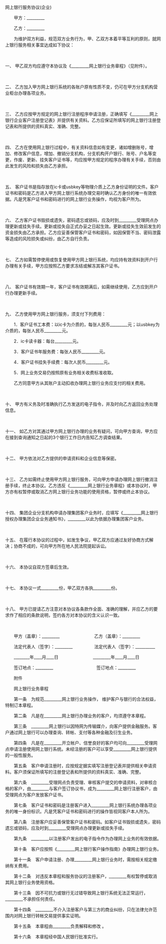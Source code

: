 



网上银行服务协议(企业)



 

　　甲方：_________　　

　　乙方：_________　　

　　为维护双方利益，规范双方业务行为，甲、乙双方本着平等互利的原则，就网上银行服务相关事宜达成如下协议：

　　

一、
甲乙双方均应遵守本协议及《_________网上银行业务章程》（见附件）。

　　

二、
乙方加入甲方网上银行系统的各账户原有性质不变，仍可在甲方分支机构营业柜台办理各项业务。

　　

三、
乙方应按甲方规定的网上银行注册程序申请注册，正确填写《_________网上银行企业客户注册登记表》并提供有关资料。乙方应保证所填写的网上银行注册登记表和所提供的资料真实、准确、完整。

　　

四、
乙方在使用网上银行过程中，有关资料信息如有变更，诸如增删账号，增加、修改客户信息，增加、撤销分支机构，分支机构开户银行、账号、户名等变更，作废、更新、挂失客户证书等，均应按甲方规定的程序办理有关手续，否则由此发生的风险和损失由乙方承担。

　　

五、
客户证书是指存放在ic卡或usbkey等物理介质上乙方身份证明的文件。客户证书和密码是乙方进入甲方网上银行系统办理交易时确认乙方身份的唯一有效依据。凡是凭客户证书和密码进行的网上银行业务操作，均视为客户所为。

　　

六、
乙方客户证书毁损或遗失，密码遗忘或锁码，应及时到_________受理网点办理更新或挂失手续。更新或挂失自正式办妥之日起生效。更新或挂失生效前发生的资金损失由乙方承担。乙方应妥善保管客户证书和密码，如因保管不当、密码泄露等造成的风险损失或纠纷，由乙方自行负责。

　　

七、
乙方如需暂停使用或恢复使用甲方网上银行系统，均应持有效资料到开户行办理有关手续，甲方应按照乙方要求冻结或解冻其客户证书。

　　

八、
客户证书有效期一年，客户证书有效期满后，如需继续使用，乙方应到开户行办理更新手续。

　　

九、
乙方使用甲方网上银行服务，须支付下列费用：

　　1．客户证书工本费：以ic卡为介质的，每张人民币_________元；以usbkey为介质的，每张人民币_________元。

　　2．ic卡读卡器：每台_________元。

　　3．客户证书年服务费：每张人民币_________元。

　　4．客户证书挂失手续费：每次人民币_________元。

　　5．网上业务交易仍按照原有业务相关收费标准收取。

　　乙方同意甲方从其账户主动扣收办理网上银行业务应支付的相关费用。

　　

十、
甲方有义务及时准确执行乙方发送的电子指令，并及时向乙方返回业务处理信息。

　　

十一、
如乙方对其通过甲方网上银行办理的业务有疑问，可向甲方查询，甲方应在接到查询通知之日起的3个银行工作日内告知乙方调查结果。

　　

十二、
甲方依法对乙方提供的申请资料和企业信息等保密。

　　

十三、
乙方如需终止使用甲方网上银行服务，可向甲方申请办理网上银行撤消注册手续，终止本协议。乙方违反《_________网上银行业务章程》或本协议时，甲方亦有权暂停或取消乙方网上银行业务功能的使用资格，暂停或终止本协议。

　　

十四、
集团企业分支机构申请办理集团客户业务时，应填写《_________网上银行授权办理集团企业业务通知书》，_________以此为依据办理集团客户业务。

　　

十五、
在履行本协议的过程中，如发生争议，甲乙双方应通过友好协商方式解决；协商不成的，可向甲方所在地人民法院提起诉讼。

　　

十六、
本协议自双方签章后生效。

　　

十七、
本协议一式_________份，甲乙双方各执_________份。

　　

十八、
甲方已提请乙方注意对本协议各条款作全面、准确的理解，并应乙方的要求作了相应的条款说明，签约各方对本协议的含义认识一致。

　　　　

　　甲方（盖章）：_________　　　　　　　　乙方（盖章）：_________　　

　　法定代表人（签字）：_________　　　　　法定代表人（签字）：__________

　　________年____月____日　　　　　　　　_________年____月____日　　

　　签订地点：_________　　　　　　　　　　签订地点：_________　　

　　附件

　　网上银行业务章程　　

　　第一条　为规范_________网上银行业务操作， 维护客户与银行的合法权益，特制订本章程。　　

　　第二条　凡是在_________网上银行办理业务的客户，均须遵守本章程。　　

　　第三条　_________网上银行以因特网为传输媒介，向客户提供金融服务。客户通过网上银行可以办理查询、转帐、支付等各种金融及衍生业务。　　

　　第四条　凡是在_________开立帐户、信誉良好的客户均可向_________受理网点申请注册使用网上银行系统。未经注册的客户可以享受_________网上银行提供的一般性服务。　　

　　第五条　客户申请注册时，应按规定据实填写注册登记表并提供相关申请资料。客户须保证所填写的注册登记表和所提供的资料真实、准确、完整。　　

　　第六条　_________受理网点负责受理、审核客户提交的申请资料，对审核合格的客户，由_________与客户签订协议书，成为_________网上银行注册客户，由受理网点为客户发放客户证书。　　

　　第七条　客户证书和密码是注册客户进入_________网上银行系统办理各项业务的唯一身份标识。凡是凭客户证书和密码进行的操作皆视同客户本人所为。　　

　　第八条　注册客户应妥善保管客户证书和密码。如客户证书毁损或遗失，密码遗忘或锁码，应及时到_________受理网点办理更新或挂失手续。　　

　　第九条　_________以注册客户发出的电子指令作为办理网上业务的有效依据。　　

　　第十条　客户应按照《_________网上银行客户操作指南》办理网上银行业务。　　

　　第十一条　客户申请注册、办理_________网上银行业务时，需按相关规定缴纳有关费用。　　

　　第十二条　对违反本章程和服务协议的注册客户，_________有权暂停或取消其网上银行业务使用资格。　　

　　第十三条　因不可抗力或银行无过错导致网上银行系统无法正常运行，_________不承担任何责任。　　

　　第十四条　_________不介入注册客户与第三方的商业纠纷，只在法律允许范围内对网上银行转帐交易提供事实证明。　　

　　第十五条　本章程由_________负责解释和修改 。　　

　　第十六条　本章程经中国人民银行批准实行。